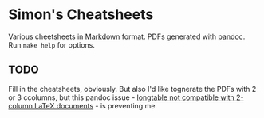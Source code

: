 # Simon's Cheatsheets

Various cheetsheets in [Markdown](https://en.wikipedia.org/wiki/Markdown) format. PDFs generated with [pandoc](https://pandoc.org/). Run `make help` for options.

## TODO

Fill in the cheatsheets, obviously. But also I'd like tognerate the PDFs with 2 or 3 ccolumns, but this pandoc issue - [longtable not compatible with 2-column LaTeX documents](https://github.com/jgm/pandoc/issues/1023) - is preventing me.

